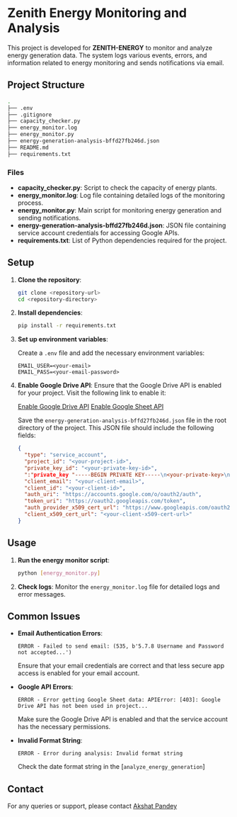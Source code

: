 # Zenith Energy Monitoring and Analysis

This project is developed for **ZENITH-ENERGY** to monitor and analyze energy generation data. The system logs various events, errors, and information related to energy monitoring and sends notifications via email.

## Project Structure

```bash
.
├── .env
├── .gitignore
├── capacity_checker.py
├── energy_monitor.log
├── energy_monitor.py
├── energy-generation-analysis-bffd27fb246d.json
├── README.md
├── requirements.txt

```
### Files

- **capacity_checker.py**: Script to check the capacity of energy plants.
- **energy_monitor.log**: Log file containing detailed logs of the monitoring process.
- **energy_monitor.py**: Main script for monitoring energy generation and sending notifications.
- **energy-generation-analysis-bffd27fb246d.json**: JSON file containing service account credentials for accessing Google APIs.
- **requirements.txt**: List of Python dependencies required for the project.

## Setup

1. **Clone the repository**:

    ```sh
    git clone <repository-url>
    cd <repository-directory>
    ```

2. **Install dependencies**:

    ```sh
    pip install -r requirements.txt
    ```

3. **Set up environment variables**:

    Create a `.env` file and add the necessary environment variables:
    ```
    EMAIL_USER=<your-email>
    EMAIL_PASS=<your-email-password>
    ```

4. **Enable Google Drive API**:
    Ensure that the Google Drive API is enabled for your project. Visit the following link to enable it:

    [Enable Google Drive API](https://console.developers.google.com/apis/api/drive.googleapis.com/overview?project=974107806487)
    [Enable Google Sheet API](https://console.cloud.google.com/marketplace/product/google/sheets.googleapis.com)

    
    Save the `energy-generation-analysis-bffd27fb246d.json` file in the root directory of the project. This JSON file should include the following fields:
    
    ```json
    {
      "type": "service_account",
      "project_id": "<your-project-id>",
      "private_key_id": "<your-private-key-id>",
      ":"private_key "-----BEGIN PRIVATE KEY-----\n<your-private-key>\n-----END PRIVATE KEY-----\n",
      "client_email": "<your-client-email>",
      "client_id": "<your-client-id>",
      "auth_uri": "https://accounts.google.com/o/oauth2/auth",
      "token_uri": "https://oauth2.googleapis.com/token",
      "auth_provider_x509_cert_url": "https://www.googleapis.com/oauth2/v1/certs",
      "client_x509_cert_url": "<your-client-x509-cert-url>"
    }
    ```

## Usage

1. **Run the energy monitor script**:

    ```sh
    python [energy_monitor.py]
    ```

2. **Check logs**:
    Monitor the `energy_monitor.log` file for detailed logs and error messages.


## Common Issues

- **Email Authentication Errors**:
    ```
    ERROR - Failed to send email: (535, b'5.7.8 Username and Password not accepted...')
    ```
    Ensure that your email credentials are correct and that less secure app access is enabled for your email account.

- **Google API Errors**:
    ```
    ERROR - Error getting Google Sheet data: APIError: [403]: Google Drive API has not been used in project...
    ```
    Make sure the Google Drive API is enabled and that the service account has the necessary permissions.

- **Invalid Format String**:
    ```
    ERROR - Error during analysis: Invalid format string
    ```
    Check the date format string in the [`analyze_energy_generation`]



## Contact

For any queries or support, please contact [Akshat Pandey](akshath.centaurus@gmail.com)
